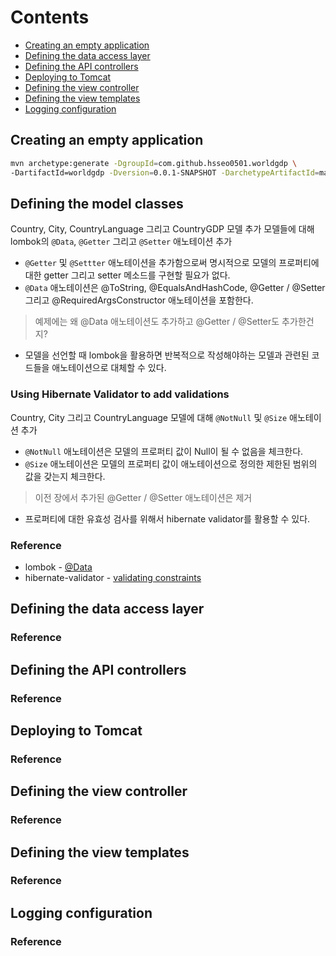 # Contents
* [Creating an empty application](#Creating-an-empty-application)
* [Defining the data access layer](#Defining-the-data-access-layer)
* [Defining the API controllers](#Defining-the-API-controllers)
* [Deploying to Tomcat](#Deploying-to-Tomcat)
* [Defining the view controller](#Defining-the-view-controller)
* [Defining the view templates](#Defining-the-view-templates)
* [Logging configuration](#Logging-configuration)

## Creating an empty application
```bash
mvn archetype:generate -DgroupId=com.github.hsseo0501.worldgdp \
-DartifactId=worldgdp -Dversion=0.0.1-SNAPSHOT -DarchetypeArtifactId=maven-archetype-webapp
```

## Defining the model classes
Country, City, CountryLanguage 그리고 CountryGDP 모델 추가
모델들에 대해 lombok의 ```@Data```, ```@Getter``` 그리고 ```@Setter``` 애노테이션 추가
* ```@Getter``` 및 ```@Settter``` 애노테이션을 추가함으로써 명시적으로 모델의 프로퍼티에 대한 getter 그리고 setter 메소드를 구현할 필요가 없다.
* ```@Data``` 애노테이션은 @ToString, @EqualsAndHashCode, @Getter / @Setter 그리고 @RequiredArgsConstructor 애노테이션을 포함한다.
> 예제에는 왜 @Data 애노테이션도 추가하고 @Getter / @Setter도 추가한건지? 
* 모델을 선언할 때 lombok을 활용하면 반복적으로 작성해야하는 모델과 관련된 코드들을 애노테이션으로 대체할 수 있다.

### Using Hibernate Validator to add validations
Country, City 그리고 CountryLanguage 모델에 대해 ```@NotNull``` 및 ```@Size``` 애노테이션 추가
* ```@NotNull``` 애노테이션은 모델의 프로퍼티 값이 Null이 될 수 없음을 체크한다.
* ```@Size``` 애노테이션은 모델의 프로퍼티 값이 애노테이션으로 정의한 제한된 범위의 값을 갖는지 체크한다.
> 이전 장에서 추가된 @Getter / @Setter 애노테이션은 제거
* 프로퍼티에 대한 유효성 검사를 위해서 hibernate validator를 활용할 수 있다.

### Reference
* lombok - [@Data](https://projectlombok.org/features/Data)
* hibernate-validator - [validating constraints](https://docs.jboss.org/hibernate/validator/6.0/reference/en-US/html_single/#_validating_constraints)


## Defining the data access layer

### Reference


## Defining the API controllers

### Reference


## Deploying to Tomcat

### Reference


## Defining the view controller

### Reference


## Defining the view templates

### Reference


## Logging configuration

### Reference